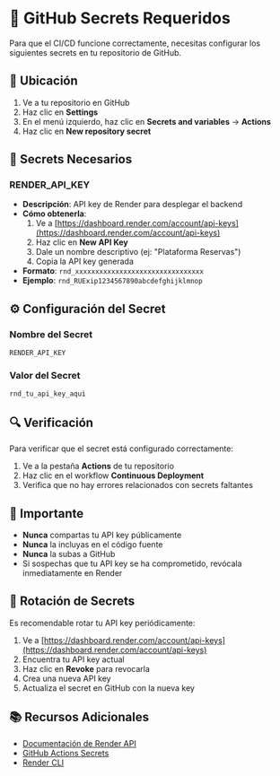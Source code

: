 # 🔐 GitHub Secrets Requeridos

Para que el CI/CD funcione correctamente, necesitas configurar los siguientes secrets en tu repositorio de GitHub.

## 📍 Ubicación

1. Ve a tu repositorio en GitHub
2. Haz clic en **Settings**
3. En el menú izquierdo, haz clic en **Secrets and variables** → **Actions**
4. Haz clic en **New repository secret**

## 🔑 Secrets Necesarios

### **RENDER_API_KEY**
- **Descripción**: API key de Render para desplegar el backend
- **Cómo obtenerla**:
  1. Ve a [https://dashboard.render.com/account/api-keys](https://dashboard.render.com/account/api-keys)
  2. Haz clic en **New API Key**
  3. Dale un nombre descriptivo (ej: "Plataforma Reservas")
  4. Copia la API key generada
- **Formato**: `rnd_xxxxxxxxxxxxxxxxxxxxxxxxxxxxxxxx`
- **Ejemplo**: `rnd_RUExip1234567890abcdefghijklmnop`

## ⚙️ Configuración del Secret

### **Nombre del Secret**
```
RENDER_API_KEY
```

### **Valor del Secret**
```
rnd_tu_api_key_aqui
```

## 🔍 Verificación

Para verificar que el secret está configurado correctamente:

1. Ve a la pestaña **Actions** de tu repositorio
2. Haz clic en el workflow **Continuous Deployment**
3. Verifica que no hay errores relacionados con secrets faltantes

## 🚨 Importante

- **Nunca** compartas tu API key públicamente
- **Nunca** la incluyas en el código fuente
- **Nunca** la subas a GitHub
- Si sospechas que tu API key se ha comprometido, revócala inmediatamente en Render

## 🔄 Rotación de Secrets

Es recomendable rotar tu API key periódicamente:

1. Ve a [https://dashboard.render.com/account/api-keys](https://dashboard.render.com/account/api-keys)
2. Encuentra tu API key actual
3. Haz clic en **Revoke** para revocarla
4. Crea una nueva API key
5. Actualiza el secret en GitHub con la nueva key

## 📚 Recursos Adicionales

- [Documentación de Render API](https://render.com/docs/api)
- [GitHub Actions Secrets](https://docs.github.com/en/actions/security-guides/encrypted-secrets)
- [Render CLI](https://render.com/docs/cli)
